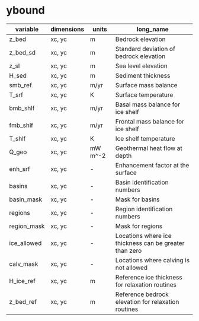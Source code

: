 # ybound

| variable          | dimensions  | units       | long_name                                          |
|-------------------|-------------|-------------|----------------------------------------------------|
| z_bed             | xc, yc      | m           | Bedrock elevation                                  |
| z_bed_sd          | xc, yc      | m           | Standard deviation of bedrock elevation            |
| z_sl              | xc, yc      | m           | Sea level elevation                                |
| H_sed             | xc, yc      | m           | Sediment thickness                                 |
| smb_ref           | xc, yc      | m/yr        | Surface mass balance                               |
| T_srf             | xc, yc      | K           | Surface temperature                                |
| bmb_shlf          | xc, yc      | m/yr        | Basal mass balance for ice shelf                   |
| fmb_shlf          | xc, yc      | m/yr        | Frontal mass balance for ice shelf                 |
| T_shlf            | xc, yc      | K           | Ice shelf temperature                              |
| Q_geo             | xc, yc      | mW m^-2     | Geothermal heat flow at depth                      |
| enh_srf           | xc, yc      | -           | Enhancement factor at the surface                  |
| basins            | xc, yc      | -           | Basin identification numbers                       |
| basin_mask        | xc, yc      | -           | Mask for basins                                    |
| regions           | xc, yc      | -           | Region identification numbers                      |
| region_mask       | xc, yc      | -           | Mask for regions                                   |
| ice_allowed       | xc, yc      | -           | Locations where ice thickness can be greater than zero |
| calv_mask         | xc, yc      | -           | Locations where calving is not allowed             |
| H_ice_ref         | xc, yc      | m           | Reference ice thickness for relaxation routines    |
| z_bed_ref         | xc, yc      | m           | Reference bedrock elevation for relaxation routines |
